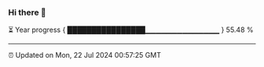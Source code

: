 ### Hi there 👋

⏳ Year progress { ████████████████▁▁▁▁▁▁▁▁▁▁▁▁▁▁ } 55.48 %

---

⏰ Updated on Mon, 22 Jul 2024 00:57:25 GMT

